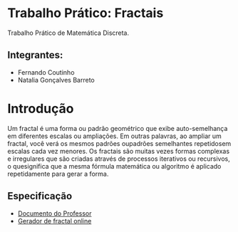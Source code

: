 # Trabalho Prático: Fractais
Trabalho Prático de Matemática Discreta.
## Integrantes:
- Fernando Coutinho
- Natalia Gonçalves Barreto

# Introdução

Um fractal é uma forma ou padrão geométrico que exibe auto-semelhança em diferentes escalas ou ampliações. Em outras palavras, 
ao ampliar um fractal, você verá os mesmos padrões oupadrões semelhantes repetidosem escalas cada vez menores. 
Os fractais são muitas vezes formas complexas e irregulares que são criadas através de processos iterativos ou recursivos, 
o quesignifica que a mesma fórmula matemática ou algoritmo é aplicado repetidamente para gerar a forma.

## Especificação

- [Documento do Professor](https://virtual.ufmg.br/20231/pluginfile.php/322697/mod_resource/content/8/231TP_Fractal.pdf)
- [Gerador de fractal online](https://onlinemathtools.com/l-system-generator)
